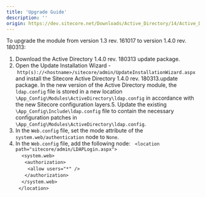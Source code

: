 ```yaml
---
title: 'Upgrade Guide'
description: ''
origin: https://dev.sitecore.net/Downloads/Active_Directory/14/Active_Directory_14/Upgrade_Guide
---
```


To upgrade the module from version 1.3 rev. 161017 to version 1.4.0 rev. 180313:

1.  Download the Active Directory 1.4.0 rev. 180313 update package.
2.  Open the Update Installation Wizard - `http(s)://<hostname>/sitecore/admin/UpdateInstallationWizard.aspx` and install the Sitecore Active Directory 1.4.0 rev. 180313.update package.
    In the new version of the Active Directory module, the `ldap.config` file is stored in a new location `\App_Config\Modules\ActiveDirectory\ldap.config` in accordance with the new Sitecore configuration layers.5. Update the existing `\App_Config\Include\ldap.config` file to contain the necessary configuration patches in `\App_Config\Modules\ActiveDirectory\ldap.config`.
3.  In the `Web.config` file, set the mode attribute of the `system.web/authentication` node to `None`.
4.  In the `Web.config` file, add the following node:
      `<location path="sitecore/admin/LDAPLogin.aspx">`  
        `<system.web>`  
          `<authorization>`  
            `<allow users="*" />`  
          `</authorization>`  
        `</system.web>`  
      `</location>`
